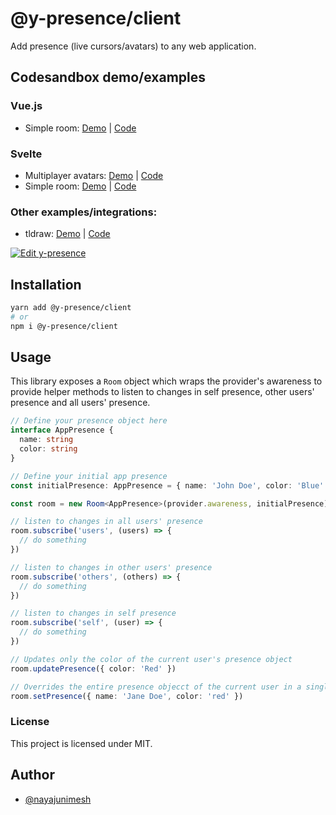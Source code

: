 # @y-presence/client

Add presence (live cursors/avatars) to any web application.

## Codesandbox demo/examples

### Vue.js

- Simple room: [Demo](https://2knp0l.sse.codesandbox.io/) | [Code](https://codesandbox.io/s/2knp0l)

### Svelte

- Multiplayer avatars: [Demo](https://t7llhs.csb.app/) | [Code](https://codesandbox.io/s/t7llhs)
- Simple room: [Demo](https://7qsg6f.csb.app/) | [Code](https://codesandbox.io/s/7qsg6f)

### Other examples/integrations:

- tldraw: [Demo](https://opuwd.csb.app/) | [Code](https://codesandbox.io/s/opuwd)

[![Edit y-presence](https://codesandbox.io/static/img/play-codesandbox.svg)](https://codesandbox.io/s/t7llhs)

## Installation

```bash
yarn add @y-presence/client
# or
npm i @y-presence/client
```

## Usage

This library exposes a `Room` object which wraps the provider's awareness to provide helper methods to listen to changes in self presence, other users' presence and all users' presence.

```ts
// Define your presence object here
interface AppPresence {
  name: string
  color: string
}

// Define your initial app presence
const initialPresence: AppPresence = { name: 'John Doe', color: 'Blue' }

const room = new Room<AppPresence>(provider.awareness, initialPresence)

// listen to changes in all users' presence
room.subscribe('users', (users) => {
  // do something
})

// listen to changes in other users' presence
room.subscribe('others', (others) => {
  // do something
})

// listen to changes in self presence
room.subscribe('self', (user) => {
  // do something
})

// Updates only the color of the current user's presence object
room.updatePresence({ color: 'Red' })

// Overrides the entire presence objecct of the current user in a single transaction
room.setPresence({ name: 'Jane Doe', color: 'red' })
```

### License

This project is licensed under MIT.

## Author

- [@nayajunimesh](https://twitter.com/nayajunimesh)
